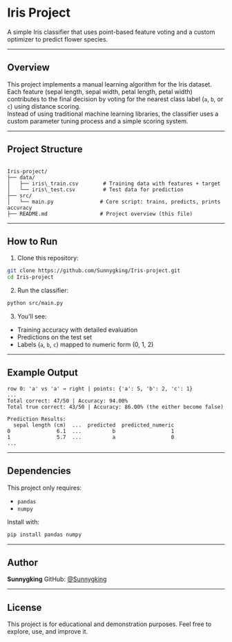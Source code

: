 
#  Iris Project

A simple Iris classifier that uses point-based feature voting and a custom optimizer to predict flower species.

---

##  Overview

This project implements a manual learning algorithm for the Iris dataset.  
Each feature (sepal length, sepal width, petal length, petal width) contributes to the final decision by voting for the nearest class label (`a`, `b`, or `c`) using distance scoring.  
Instead of using traditional machine learning libraries, the classifier uses a custom parameter tuning process and a simple scoring system.

---

##  Project Structure

```

Iris-project/
├── data/
│   ├── iris\_train.csv        # Training data with features + target
│   └── iris\_test.csv         # Test data for prediction
├── src/
│   └── main.py               # Core script: trains, predicts, prints accuracy
├── README.md                 # Project overview (this file)

````

---

##  How to Run

1. Clone this repository:
```bash
git clone https://github.com/Sunnygking/Iris-project.git
cd Iris-project
````

2. Run the classifier:

```bash
python src/main.py
```

3. You’ll see:

* Training accuracy with detailed evaluation
* Predictions on the test set
* Labels (`a`, `b`, `c`) mapped to numeric form (0, 1, 2)

---

##  Example Output

```
row 0: 'a' vs 'a' → right | points: {'a': 5, 'b': 2, 'c': 1}
...
Total correct: 47/50 | Accuracy: 94.00%
Total true correct: 43/50 | Accuracy: 86.00% (the either become false)

Prediction Results:
  sepal length (cm)  ...  predicted  predicted_numeric
0               6.1  ...          b                  1
1               5.7  ...          a                  0
...
```

---

##  Dependencies

This project only requires:

* `pandas`
* `numpy`

Install with:

```bash
pip install pandas numpy
```

---

##  Author

**Sunnygking**
GitHub: [@Sunnygking](https://github.com/Sunnygking)

---

##  License

This project is for educational and demonstration purposes. Feel free to explore, use, and improve it.

```
